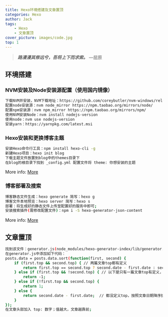 ```yaml
---
title: Hexo环境搭建及文章置顶
categories: Hexo
author: Jack
tags:
    - Hexo
    - 文章置顶
cover_picture: images/code.jpg
top: 1
---
```


> _**路漫漫其修远兮，吾将上下而求索。**_ —屈原

## 环境搭建

### NVM安装及Node安装源配置（使用国内镜像）

``` bash
下载NVM并安装，NVM下载地址：https://github.com/coreybutler/nvm-windows/releases
配置node安装源：nvm node_mirror https://npm.taobao.org/mirrors/node/
配置npm安装源：nvm npm_mirror https://npm.taobao.org/mirrors/npm/
使用NVM安装Node：nvm install nodejs-version
使用node：nvm use nodejs-version
安装yarn：https://yarnpkg.com/latest.msi
```

### Hexo安装和更换博客主题

``` bash
安装Hexo命令行工具：npm install hexo-cli -g
新建Hexo项目：hexo init blog
下载主题文件放置到blog中的themes目录下
在blog的根目录下找到 _config.yml 配置文件将 theme: 你想安装的主题
```

More info: [More](https://hexo.io)

### 博客部署及搜索

``` bash
博客静态文件生成：hexo generate 简写：hexo g
博客文件本地预览：hexo server 简写：hexo s
部署：将生成好的静态文件上传至配置好的服务中即可;
安装搜索插件(需修改配置文件)：npm i -S hexo-generator-json-content
```

More info: [More](https://hexo.io/zh-cn/docs/index.html)

## 文章置顶

``` bash
找到该文件：generator.js(node_modules/hexo-generator-index/lib/generator.js)
在generator.js中添加如下代码：
posts.data = posts.data.sort(function(first, second) {
    if (first.top && second.top) { // 两篇文章top都有定义
        return first.top == second.top ? second.date - first.date : second.top - first.top //若top值一样则按照文章日期降序排, 否则按照top值降序排
    } else if (first.top && !second.top) { // 以下是只有一篇文章top有定义，将有top的排在前面
        return -1;
    } else if (!first.top && second.top) {
        return 1;
    } else {
        return second.date - first.date;  // 都没定义top，按照文章日期降序排
    }
});
在文章头部加入 top: 数字；值越大，文章越靠前;
```